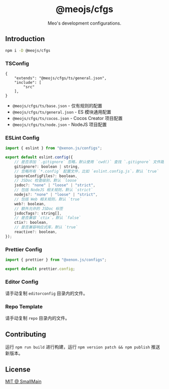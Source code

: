 <!-- <p align="center">
<img src="https://raw.githubusercontent.com/unocss/unocss/main/playground/public/icon-gray.svg" style="width:100px;" />
</p> -->

<h1 align="center">
@meojs/cfgs
</h1>

<p align="center">
Meo's development configurations.
</p>

<!-- <br>
<p align="center">
<a href="https://unocss.dev/">Documentation</a> |
<a href="https://unocss.dev/play/">Playground</a>
</p>
<br> -->

<!-- <br>
<p align="center">
<span>English</span> |
<a href="./README_zh-CN.md">简体中文</a>
</p> -->

## Introduction

```bash
npm i -D @meojs/cfgs
```

### TSConfig

```jsonc
{
    "extends": "@meojs/cfgs/ts/general.json",
    "include": [
        "src"
    ],
}
```

- `@meojs/cfgs/ts/base.json` - 仅有规则的配置
- `@meojs/cfgs/ts/general.json` - ES 模块通用配置
- `@meojs/cfgs/ts/cocos.json` - Cocos Creator 项目配置
- `@meojs/cfgs/ts/node.json` - NodeJS 项目配置

### ESLint Config

```js
import { eslint } from "@xenon.js/configs";

export default eslint.config({
    // 是否添加 `.gitignore` 忽略，默认使用 `cwd()` 查找 `.gitignore` 文件路径
    gitignore?: boolean | string,
    // 忽略所有 `*.config` 配置文件，比如 `eslint.config.js`，默认 `true`
    ignoreConfigFiles?: boolean,
    // JSDoc 检查级别，默认 `loose`
    jsdoc?: "none" | "loose" | "strict",
    // 包括 NodeJS 相关规则，默认 `strict`
    nodejs?: "none" | "loose" | "strict",
    // 包括 Web 相关规则，默认 `true`
    web?: boolean,
    // 额外允许的 JSDoc 标签
    jsdocTags?: string[],
    // 是否兼容 `ctix`，默认 `false`
    ctix?: boolean,
    // 是否兼容响应式库，默认 `true`
    reactive?: boolean,
});
```

### Prettier Config

```js
import { prettier } from "@xenon.js/configs";

export default prettier.config;
```

### Editor Config

请手动复制 `editorconfig` 目录内的文件。

### Repo Template

请手动复制 `repo` 目录内的文件。

<!-- ## Documentation

Read the [documentation](https://unocss.dev/) for more details. -->

<!-- ## Contributing

To get started contributing to the project, see the [Contributing Guide](./CONTRIBUTING.md). -->

## Contributing

运行 `npm run build` 进行构建，运行 `npm version patch && npm publish` 推送新版本。

## License

[MIT @ SmallMain](./LICENSE)
